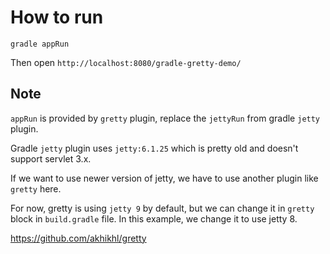 How to run
==========

`gradle appRun`

Then open `http://localhost:8080/gradle-gretty-demo/`

Note
----

`appRun` is provided by `gretty` plugin, replace the `jettyRun` from gradle `jetty` plugin.

Gradle `jetty` plugin uses `jetty:6.1.25` which is pretty old and doesn't support servlet 3.x.
 
If we want to use newer version of jetty, we have to use another plugin like `gretty` here.

For now, gretty is using `jetty 9` by default, but we can change it in `gretty` block in `build.gradle` file. In this example, we change it to use jetty 8.

<https://github.com/akhikhl/gretty>
